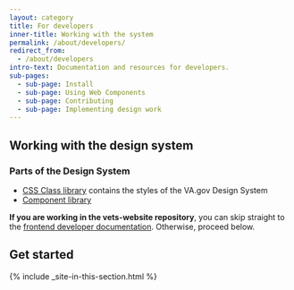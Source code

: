 ```yaml
---
layout: category
title: For developers
inner-title: Working with the system
permalink: /about/developers/
redirect_from:
  - /about/developers
intro-text: Documentation and resources for developers.
sub-pages:
  - sub-page: Install
  - sub-page: Using Web Components
  - sub-page: Contributing
  - sub-page: Implementing design work
---
```


## Working with the design system

### Parts of the Design System

- [CSS Class library](https://github.com/department-of-veterans-affairs/veteran-facing-services-tools/tree/master/packages/formation) contains the styles of the VA.gov Design System
- [Component library](https://github.com/department-of-veterans-affairs/component-library)

**If you are working in the vets-website repository**, you can skip straight to the [frontend developer documentation](https://depo-platform-documentation.scrollhelp.site/developer-docs/Frontend-developer-documentation.687931428.html). Otherwise, proceed below.

## Get started

{% include _site-in-this-section.html %}